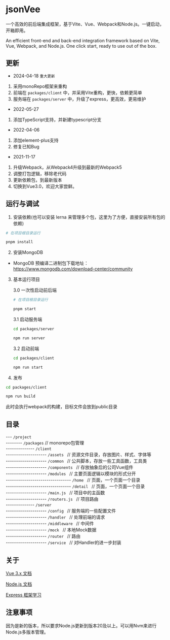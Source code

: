 # jsonVee

一个高效的前后端集成框架，基于Vite、Vue、Webpack和Node.js。一键启动，开箱即用。

An efficient front-end and back-end integration framework based on Vite, Vue, Webpack, and Node.js. One click start, ready to use out of the box.

## 更新 

- 2024-04-18 `重大更新`

1. 采用monoRepo框架来重构
2. 前端在 `packages/client` 中，并采用Vite重构，更快，依赖更简单
3. 服务端在 `packages/server` 中，升级了express，更高效，更易维护

- 2022-05-27

1. 添加TypeScript支持，并新建typescript分支

- 2022-04-06

1. 添加element-plus支持
2. 修复已知Bug

- 2021-11-17

1. 升级Webpack，从Webpack4升级到最新的Webpack5
2. 调整打包逻辑，移除老代码
3. 更新依赖包，到最新版本
4. 切换到Vue3.0，欢迎大家尝鲜。
## 运行与调试

1. 安装依赖(也可以安装 lerna 来管理多个包，这里为了方便，直接安装所有包的依赖)

```bash
# 在项目根目录运行

pnpm install
```
2. 安装MongoDB

- MongoDB 预编译二进制包下载地址：https://www.mongodb.com/download-center/community

3. 基本运行项目 

    3.0 一次性启动前后端
    ```bash
    # 在项目根目录运行

    pnpm start

    ```

    3.1 启动服务端
    ```bash
    cd packages/server

    npm run server
    ```
    3.2 启动前端
    ```bash
    cd packages/client

    npm run start
    ```
4. 发布
```bash
cd packages/client

npm run build
```
此时会执行webpack的构建，目标文件会放到public目录

## 目录

--- `/project`   
-------- `/packages`   // monorepo包管理  
-------------- `/client `       
-------------------- `/assets `   // 资源文件目录，存放图片、样式、字体等   
-------------------- `/common `   // 公共脚本，存放一些工具函数，工具类   
-------------------- `/components `   // 存放抽象后的公司Vue组件   
-------------------- `/modules `   // 主要页面逻辑以模块的形式分开   
-------------------------------- `/home `   // 页面，一个页面一个目录   
-------------------------------- `/detail `   // 页面，一个页面一个目录  
-------------------- `/main.js `   // 项目中的主函数   
-------------------- `/routers.js `   // 项目路由    
-------------- `/server `       
-------------------- `/config `   // 服务端的一些配置文件   
-------------------- `/handler `   // 处理前端的请求   
-------------------- `/middleware `   // 中间件   
-------------------- `/mock `   // 本地Mock数据   
-------------------- `/router `   // 路由  
-------------------- `/service `   // 对Handler的进一步封装    


## 关于

[Vue 3.x 文档](https://v3.cn.vuejs.org/)

[Node.js 文档](http://nodejs.cn/)    

[Express 框架学习](https://github.com/expressjs/express)


## 注意事项

因为是新的版本，所以要求Node.js更新到版本20及以上。可以用Nvm来进行Node.js多版本管理。